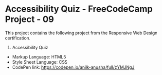 # Accessibility Quiz - FreeCodeCamp Project - 09
This project contains the following project from the Responsive Web Design certification. 
1. Accessibility Quiz 
- Markup Language: HTML5
- Style Sheet Language: CSS
- CodePen link: https://codepen.io/anilk-anusha/full/zYMJNgJ

